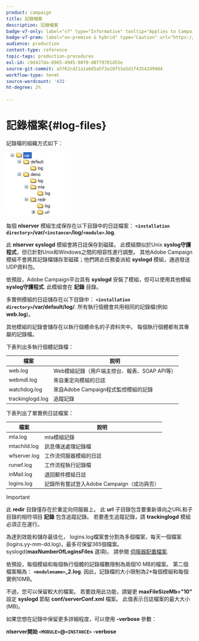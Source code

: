 ```yaml
---
product: campaign
title: 記錄檔案
description: 記錄檔案
badge-v7-only: label="v7" type="Informative" tooltip="Applies to Campaign Classic v7 only"
badge-v7-prem: label="on-premise & hybrid" type="Caution" url="https://experienceleague.adobe.com/docs/campaign-classic/using/installing-campaign-classic/architecture-and-hosting-models/hosting-models-lp/hosting-models.html?lang=en" tooltip="Applies to on-premise and hybrid deployments only"
audience: production
content-type: reference
topic-tags: production-procedures
exl-id: c9d427da-6965-4945-90f0-d0770701d55e
source-git-commit: a5762cd21a1a6d5a5f3a10f53a5d1f43542d99d4
workflow-type: tm+mt
source-wordcount: '431'
ht-degree: 2%

---
```


# 記錄檔案{#log-files}



記錄檔的組織方式如下：

![](assets/d_ncs_directory.png)

每個 **nlserver** 模組生成保存在以下目錄中的日誌檔案： **`<installation directory>`/var/`<instance>`/log/`<module>`.log**.

此 **nlserver syslogd** 模組會將日誌保存到磁碟。 此模組類似於Unix **syslog守護程式**，但已針對Unix和Windows之間的相容性進行調整。 其他Adobe Campaign模組不會將其記錄檔儲存至磁碟；他們將此任務委派給 **syslogd** 模組，通過發送UDP資料包。

依預設，Adobe Campaign平台具有 **syslogd** 安裝了模組，但可以使用其他模組 **syslog守護程式**. 此模組會在 **記錄** 目錄。

多實例模組的日誌儲存在以下目錄中： **`<installation directory>`/var/default/log/**. 所有執行個體會共用相同的記錄檔(例如 **web.log**)。

其他模組的記錄會儲存在以執行個體命名的子資料夾中。 每個執行個體都有其專屬的記錄檔。

下表列出多執行個體記錄檔：

| 檔案 | 說明 |
|---|---|
| web.log | Web模組記錄（用戶端主控台、報表、SOAP API等） |
| webmdl.log | 來自重定向模組的日誌 |
| watchdog.log | 來自Adobe Campaign程式監控模組的記錄 |
| trackinglogd.log | 追蹤記錄 |

下表列出了單實例日誌檔案：

| 檔案 | 說明 |
|---|---|
| mta.log | mta模組記錄 |
| mtachild.log | 訊息傳送處理記錄檔 |
| wfserver.log | 工作流伺服器模組的日誌 |
| runwf.log | 工作流程執行記錄檔 |
| inMail.log | 退回郵件模組日誌 |
| logins.log | 記錄所有嘗試登入Adobe Campaign（成功與否） |

>[!IMPORTANT]
>
>此 **redir** 目錄僅存在於重定向伺服器上。 此 **url** 子目錄包含要重新導向之URL和子目錄的相符項目 **記錄** 包含追蹤記錄。 若要產生追蹤記錄，請 **trackinglogd** 模組必須正在運行。

為達到效能和儲存最佳化， logins.log檔案會分割為多個檔案，每天一個檔案(logins.yy-mm-dd.log)，最多可保留365個檔案。 syslogd(**maxNumberOfLoginsFiles** 選項)。 請參閱 [伺服器配置檔案](../../installation/using/the-server-configuration-file.md#syslogd).

依預設，每個模組和每個執行個體的記錄檔數限制為兩個10 MB的檔案。 第二個檔案稱為： **`<modulename>`_2.log**. 因此，記錄檔的大小限制為2&#42;每個模組和每個實例10MB。

不過，您可以保留較大的檔案。 若要啟用此功能，請變更 **maxFileSizeMb=&quot;10&quot;** 設定 **syslogd** 節點 **conf/serverConf.xml** 檔案。 此值表示日誌檔案的最大大小(MB)。

如果您想在記錄中保留更多詳細程度，可以使用 **-verbose** 參數：

**nlserver開始 `<MODULE>`@`<INSTANCE>` -verbose**
